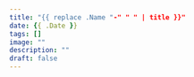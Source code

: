 ```yaml
---
title: "{{ replace .Name "-" " " | title }}"
date: {{ .Date }}
tags: []
image: ""
description: ""
draft: false
---
```

